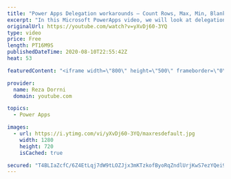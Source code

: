 ```yaml
---
title: "Power Apps Delegation workarounds – Count Rows, Max, Min, Blank & Date values"
excerpt: "In this Microsoft PowerApps video, we will look at delegation workarounds related to SharePoint as a data source. We will cover scenarios around Date Columns, Count Rows in a data source, Max and Min values, Check for Column contains data or does not contain data &   Blog post - CountRows scenario covered"
originalUrl: https://youtube.com/watch?v=yXvDj60-3YQ
type: video
price: Free
length: PT16M9S
publishedDateTime: 2020-08-10T22:55:42Z
heat: 53

featuredContent: "<iframe width=\"800\" height=\"500\" frameborder=\"0\" src=\"https://www.youtube.com/embed/yXvDj60-3YQ\" allow=\"accelerometer; autoplay; encrypted-media; gyroscope; picture-in-picture\" allowfullscreen></iframe>"

provider:
  name: Reza Dorrni
  domain: youtube.com

topics:
  - Power Apps

images:
  - url: https://i.ytimg.com/vi/yXvDj60-3YQ/maxresdefault.jpg
    width: 1280
    height: 720
    isCached: true

secured: "T4BLIaZcfC/6Z4EtLqj7dW9tLOZJjx3mKTzkofByoRqZndlUrjKwS7ezYQei9rfIAlcPARqRACUYvd+X74W6NtoKWrLxAAwAWi+f/+bmXzvzr9EoAn0rhS+N3v/s/Ix9MaR/v1suaKMlpdtYiAXpPclkOK3WlahcTIgUauTtPBqG6kUY+gK0lObVdlrK4jTA3lgYkWLb8HcrTLImD7ZTQByU439eB1+UQGUBqKrrrhPYU+Pr1g7PbK+TEbO1e1ef0W05eRtVF2hAgURBYhprCnZNxJfV7MhcIJIjEYKhrQHwijppIe1IMussAzoT8kV7yRRmq7mN6M9FfT8V2Fd/FhNsuUFrRpU+2mavEeDa2nVmGpQYejN+/19N8TFjOwHpKDjJT2zZWT+ZbSJAzOr2pMocn7/NfmJCokNGUCIp7Pc=;loKtRSrgRhCY0ye/RYreRw=="
---
```


